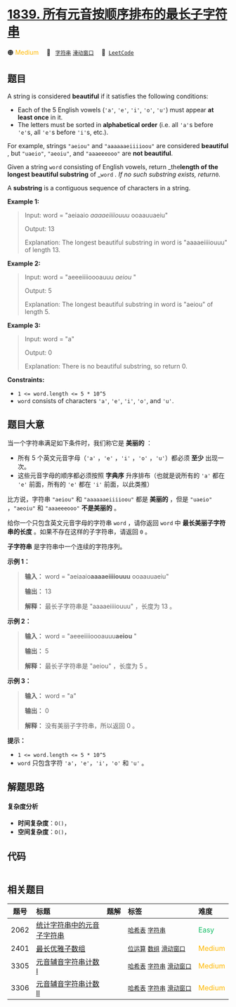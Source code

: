 # [1839. 所有元音按顺序排布的最长子字符串](https://leetcode.com/problems/longest-substring-of-all-vowels-in-order)

🟠 <font color=#ffb800>Medium</font>&emsp; 🔖&ensp; [`字符串`](/leetcode/outline/tag/string.md) [`滑动窗口`](/leetcode/outline/tag/sliding-window.md)&emsp; 🔗&ensp;[`LeetCode`](https://leetcode.com/problems/longest-substring-of-all-vowels-in-order)


## 题目

A string is considered **beautiful** if it satisfies the following conditions:

  * Each of the 5 English vowels (`'a'`, `'e'`, `'i'`, `'o'`, `'u'`) must appear **at least once** in it.
  * The letters must be sorted in **alphabetical order** (i.e. all `'a'`s before `'e'`s, all `'e'`s before `'i'`s, etc.).

For example, strings `"aeiou"` and `"aaaaaaeiiiioou"` are considered
**beautiful** , but `"uaeio"`, `"aeoiu"`, and `"aaaeeeooo"` are **not
beautiful**.

Given a string `word` consisting of English vowels, return _the**length of the
longest beautiful substring** of _`word` _. If no such substring exists,
return_`0`.

A **substring** is a contiguous sequence of characters in a string.



**Example 1:**

> Input: word = "aeiaaio _aaaaeiiiiouuu_ ooaauuaeiu"
> 
> Output: 13
> 
> Explanation: The longest beautiful substring in word is "aaaaeiiiiouuu" of length 13.

**Example 2:**

> Input: word = "aeeeiiiioooauuu _aeiou_ "
> 
> Output: 5
> 
> Explanation: The longest beautiful substring in word is "aeiou" of length 5.

**Example 3:**

> Input: word = "a"
> 
> Output: 0
> 
> Explanation: There is no beautiful substring, so return 0.

**Constraints:**

  * `1 <= word.length <= 5 * 10^5`
  * `word` consists of characters `'a'`, `'e'`, `'i'`, `'o'`, and `'u'`.


## 题目大意

当一个字符串满足如下条件时，我们称它是 **美丽的** ：

  * 所有 5 个英文元音字母（`'a'` ，`'e'` ，`'i'` ，`'o'` ，`'u'`）都必须 **至少** 出现一次。
  * 这些元音字母的顺序都必须按照 **字典序** 升序排布（也就是说所有的 `'a'` 都在 `'e'` 前面，所有的 `'e'` 都在 `'i'` 前面，以此类推）

比方说，字符串 `"aeiou"` 和 `"aaaaaaeiiiioou"` 都是 **美丽的** ，但是 `"uaeio"` ，`"aeoiu"` 和
`"aaaeeeooo"` **不是美丽的** 。

给你一个只包含英文元音字母的字符串 `word` ，请你返回 `word` 中 **最长美丽子字符串的长度** 。如果不存在这样的子字符串，请返回 `0`
。

**子字符串** 是字符串中一个连续的字符序列。

**示例 1：**

> 
> 
> 
> 
> 
> **输入：** word = "aeiaaio**aaaaeiiiiouuu** ooaauuaeiu"
> 
> **输出：** 13
> 
> **解释：** 最长子字符串是 "aaaaeiiiiouuu" ，长度为 13 。

**示例 2：**

> 
> 
> 
> 
> 
> **输入：** word = "aeeeiiiioooauuu**aeiou** "
> 
> **输出：** 5
> 
> **解释：** 最长子字符串是 "aeiou" ，长度为 5 。
> 
> 

**示例 3：**

> 
> 
> 
> 
> 
> **输入：** word = "a"
> 
> **输出：** 0
> 
> **解释：** 没有美丽子字符串，所以返回 0 。
> 
> 

**提示：**

  * `1 <= word.length <= 5 * 10^5`
  * `word` 只包含字符 `'a'`，`'e'`，`'i'`，`'o'` 和 `'u'` 。


## 解题思路

#### 复杂度分析

- **时间复杂度**：`O()`，
- **空间复杂度**：`O()`，

## 代码

```javascript

```

## 相关题目

| 题号 | 标题 | 题解 | 标签 | 难度 |
| :------: | :------ | :------: | :------ | :------ |
| 2062 | [统计字符串中的元音子字符串](https://leetcode.com/problems/count-vowel-substrings-of-a-string) |  |  [`哈希表`](/leetcode/outline/tag/hash-table.md) [`字符串`](/leetcode/outline/tag/string.md) | <font color=#15bd66>Easy</font> |
| 2401 | [最长优雅子数组](https://leetcode.com/problems/longest-nice-subarray) |  |  [`位运算`](/leetcode/outline/tag/bit-manipulation.md) [`数组`](/leetcode/outline/tag/array.md) [`滑动窗口`](/leetcode/outline/tag/sliding-window.md) | <font color=#ffb800>Medium</font> |
| 3305 | [元音辅音字符串计数 I](https://leetcode.com/problems/count-of-substrings-containing-every-vowel-and-k-consonants-i) |  |  [`哈希表`](/leetcode/outline/tag/hash-table.md) [`字符串`](/leetcode/outline/tag/string.md) [`滑动窗口`](/leetcode/outline/tag/sliding-window.md) | <font color=#ffb800>Medium</font> |
| 3306 | [元音辅音字符串计数 II](https://leetcode.com/problems/count-of-substrings-containing-every-vowel-and-k-consonants-ii) |  |  [`哈希表`](/leetcode/outline/tag/hash-table.md) [`字符串`](/leetcode/outline/tag/string.md) [`滑动窗口`](/leetcode/outline/tag/sliding-window.md) | <font color=#ffb800>Medium</font> |

<style>
.blue {
    background-color: #096dd9;
    padding: 0.25rem 0.5rem;
    margin: 0;
    font-size: 0.85em;
    border-radius: 3px;
    color: white;
    font-weight: 500;
}
table th:first-of-type { width: 10%; }
table th:nth-of-type(2) { width: 35%; }
table th:nth-of-type(3) { width: 10%; }
table th:nth-of-type(4) { width: 35%; }
table th:nth-of-type(5) { width: 10%; }
</style>

